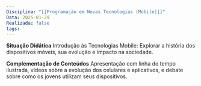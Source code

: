 ```yaml
---
Disciplina: "[[Programação em Novas Tecnologias (Mobile)]]"
Data: 2025-01-29
Realizada: false
tags:
---
```

**Situação Didática**
Introdução às Tecnologias Mobile: Explorar a história dos dispositivos móveis, sua evolução e impacto na sociedade.

**Complementação de Conteúdos**
Apresentação com linha do tempo ilustrada, vídeos sobre a evolução dos celulares e aplicativos, e debate sobre como os jovens utilizam seus dispositivos.
